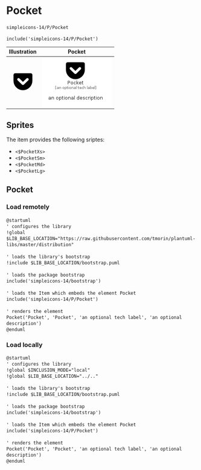 # Pocket


```text
simpleicons-14/P/Pocket
```

```text
include('simpleicons-14/P/Pocket')
```



| Illustration | Pocket |
| :---: | :---: |
| ![illustration for Illustration](../../simpleicons-14/P/Pocket.png) | ![illustration for Pocket](../../simpleicons-14/P/Pocket.Local.png) |



## Sprites
The item provides the following sriptes:

- `<$PocketXs>`
- `<$PocketSm>`
- `<$PocketMd>`
- `<$PocketLg>`





## Pocket

### Load remotely
```plantuml
@startuml
' configures the library
!global $LIB_BASE_LOCATION="https://raw.githubusercontent.com/tmorin/plantuml-libs/master/distribution"

' loads the library's bootstrap
!include $LIB_BASE_LOCATION/bootstrap.puml

' loads the package bootstrap
include('simpleicons-14/bootstrap')

' loads the Item which embeds the element Pocket
include('simpleicons-14/P/Pocket')

' renders the element
Pocket('Pocket', 'Pocket', 'an optional tech label', 'an optional description')
@enduml
```

### Load locally
```plantuml
@startuml
' configures the library
!global $INCLUSION_MODE="local"
!global $LIB_BASE_LOCATION="../.."

' loads the library's bootstrap
!include $LIB_BASE_LOCATION/bootstrap.puml

' loads the package bootstrap
include('simpleicons-14/bootstrap')

' loads the Item which embeds the element Pocket
include('simpleicons-14/P/Pocket')

' renders the element
Pocket('Pocket', 'Pocket', 'an optional tech label', 'an optional description')
@enduml
```


